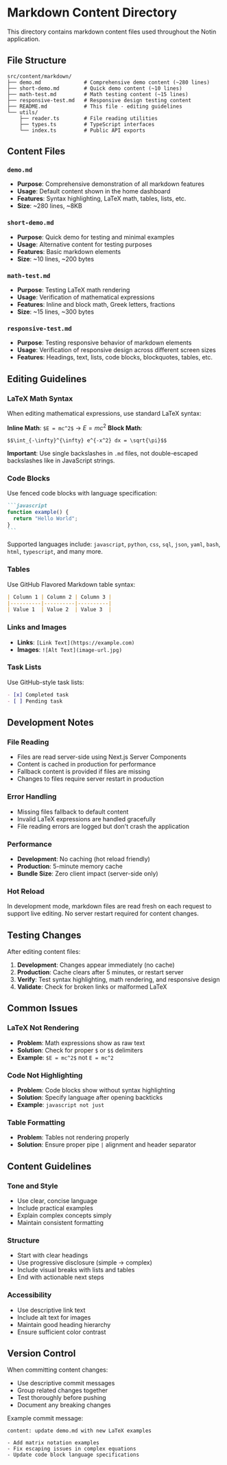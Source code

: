 # Markdown Content Directory

This directory contains markdown content files used throughout the Notin application.

## File Structure

```
src/content/markdown/
├── demo.md              # Comprehensive demo content (~280 lines)
├── short-demo.md        # Quick demo content (~10 lines)
├── math-test.md         # Math testing content (~15 lines)
├── responsive-test.md   # Responsive design testing content
├── README.md            # This file - editing guidelines
└── utils/
    ├── reader.ts        # File reading utilities
    ├── types.ts         # TypeScript interfaces
    └── index.ts         # Public API exports
```

## Content Files

### `demo.md`
- **Purpose**: Comprehensive demonstration of all markdown features
- **Usage**: Default content shown in the home dashboard
- **Features**: Syntax highlighting, LaTeX math, tables, lists, etc.
- **Size**: ~280 lines, ~8KB

### `short-demo.md`
- **Purpose**: Quick demo for testing and minimal examples
- **Usage**: Alternative content for testing purposes
- **Features**: Basic markdown elements
- **Size**: ~10 lines, ~200 bytes

### `math-test.md`
- **Purpose**: Testing LaTeX math rendering
- **Usage**: Verification of mathematical expressions
- **Features**: Inline and block math, Greek letters, fractions
- **Size**: ~15 lines, ~300 bytes

### `responsive-test.md`
- **Purpose**: Testing responsive behavior of markdown elements
- **Usage**: Verification of responsive design across different screen sizes
- **Features**: Headings, text, lists, code blocks, blockquotes, tables, etc.

## Editing Guidelines

### LaTeX Math Syntax
When editing mathematical expressions, use standard LaTeX syntax:

**Inline Math**: `$E = mc^2$` → $E = mc^2$
**Block Math**: 
```
$$\int_{-\infty}^{\infty} e^{-x^2} dx = \sqrt{\pi}$$
```

**Important**: Use single backslashes in `.md` files, not double-escaped backslashes like in JavaScript strings.

### Code Blocks
Use fenced code blocks with language specification:

````markdown
```javascript
function example() {
  return "Hello World";
}
```
````

Supported languages include: `javascript`, `python`, `css`, `sql`, `json`, `yaml`, `bash`, `html`, `typescript`, and many more.

### Tables
Use GitHub Flavored Markdown table syntax:

```markdown
| Column 1 | Column 2 | Column 3 |
|----------|----------|----------|
| Value 1  | Value 2  | Value 3  |
```

### Links and Images
- **Links**: `[Link Text](https://example.com)`
- **Images**: `![Alt Text](image-url.jpg)`

### Task Lists
Use GitHub-style task lists:

```markdown
- [x] Completed task
- [ ] Pending task
```

## Development Notes

### File Reading
- Files are read server-side using Next.js Server Components
- Content is cached in production for performance
- Fallback content is provided if files are missing
- Changes to files require server restart in production

### Error Handling
- Missing files fallback to default content
- Invalid LaTeX expressions are handled gracefully
- File reading errors are logged but don't crash the application

### Performance
- **Development**: No caching (hot reload friendly)
- **Production**: 5-minute memory cache
- **Bundle Size**: Zero client impact (server-side only)

### Hot Reload
In development mode, markdown files are read fresh on each request to support live editing. No server restart required for content changes.

## Testing Changes

After editing content files:

1. **Development**: Changes appear immediately (no cache)
2. **Production**: Cache clears after 5 minutes, or restart server
3. **Verify**: Test syntax highlighting, math rendering, and responsive design
4. **Validate**: Check for broken links or malformed LaTeX

## Common Issues

### LaTeX Not Rendering
- **Problem**: Math expressions show as raw text
- **Solution**: Check for proper `$` or `$$` delimiters
- **Example**: `$E = mc^2$` not `E = mc^2`

### Code Not Highlighting
- **Problem**: Code blocks show without syntax highlighting
- **Solution**: Specify language after opening backticks
- **Example**: ```javascript not just ```

### Table Formatting
- **Problem**: Tables not rendering properly
- **Solution**: Ensure proper pipe `|` alignment and header separator

## Content Guidelines

### Tone and Style
- Use clear, concise language
- Include practical examples
- Explain complex concepts simply
- Maintain consistent formatting

### Structure
- Start with clear headings
- Use progressive disclosure (simple → complex)
- Include visual breaks with lists and tables
- End with actionable next steps

### Accessibility
- Use descriptive link text
- Include alt text for images
- Maintain good heading hierarchy
- Ensure sufficient color contrast

## Version Control

When committing content changes:
- Use descriptive commit messages
- Group related changes together
- Test thoroughly before pushing
- Document any breaking changes

Example commit message:
```
content: update demo.md with new LaTeX examples

- Add matrix notation examples
- Fix escaping issues in complex equations
- Update code block language specifications
```
